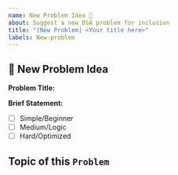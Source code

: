 ```yaml
---
name: New Problem Idea 📝
about: Suggest a new DSA problem for inclusion
title: "[New Problem] <Your title here>"
labels: New-problem
---
```


## 📝 New Problem Idea

**Problem Title:**  
<!-- Short and clear -->

**Brief Statement:**  
<!-- 1–2 lines max -->

- [ ] Simple/Beginner  
- [ ] Medium/Logic  
- [ ] Hard/Optimized

## **Topic of this `Problem`**
<!-- Topic name -->
